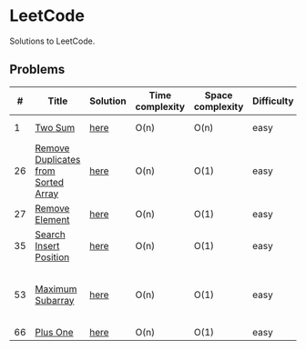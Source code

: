 # LeetCode
Solutions to LeetCode.

## Problems
|  #  |         Title        |   Solution   |  Time complexity  | Space complexity  |  Difficulty  |   Tags               
|-----|----------------------|--------------|-------------------|-------------------|--------------|-------------
| 1 | [Two Sum](https://leetcode.com/problems/two-sum/) | [here](Array/Two_Sum.js) | O(n) | O(n) | easy | Array, Hash Table
| 26 | [Remove Duplicates from Sorted Array](https://leetcode.com/problems/remove-duplicates-from-sorted-array/) | [here](Array/Remove_Duplicates_from_Sorted_Array.js) | O(n) | O(1) | easy | Array, Two Pointers
| 27 | [Remove Element](https://leetcode.com/problems/remove-element/) | [here](Array/Remove_Element.js) | O(n) | O(1) | easy | Array, Two Pointers
| 35 | [Search Insert Position](https://leetcode.com/problems/search-insert-position/) | [here](Array/Search_Insert_Position.js) | O(n) | O(1) | easy | Array, Binary Search
| 53 | [Maximum Subarray](https://leetcode.com/problems/maximum-subarray/) | [here](Array/Maximum_Subarray.js) | O(n) | O(1) | easy | Array, Dynamic Programming, Divide and Conquer
| 66 | [Plus One](https://leetcode.com/problems/plus-one/) | [here](Array/Plus_One.js) | O(n) | O(1) | easy | Array
